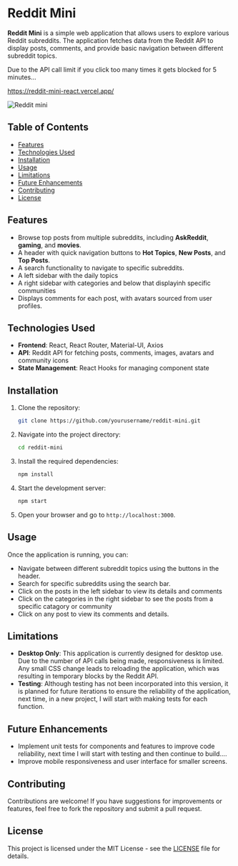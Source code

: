 # Reddit Mini

**Reddit Mini** is a simple web application that allows users to explore various Reddit subreddits. The application fetches data from the Reddit API to display posts, comments, and provide basic navigation between different subreddit topics.

Due to the API call limit if you click too many times it gets blocked for 5 minutes...

https://reddit-mini-react.vercel.app/

![Reddit mini](https://github.com/user-attachments/assets/76f0002c-824a-4760-b540-a1e812954d26)

## Table of Contents

- [Features](#features)
- [Technologies Used](#technologies-used)
- [Installation](#installation)
- [Usage](#usage)
- [Limitations](#limitations)
- [Future Enhancements](#future-enhancements)
- [Contributing](#contributing)
- [License](#license)

## Features

- Browse top posts from multiple subreddits, including **AskReddit**, **gaming**, and **movies**.
- A header with quick navigation buttons to **Hot Topics**, **New Posts**, and **Top Posts**.
- A search functionality to navigate to specific subreddits.
- A left sidebar with the daily topics
- A right sidebar with categories and below that displayinh specific communities
- Displays comments for each post, with avatars sourced from user profiles.

## Technologies Used

- **Frontend**: React, React Router, Material-UI, Axios
- **API**: Reddit API for fetching posts, comments, images, avatars and community icons
- **State Management**: React Hooks for managing component state

## Installation

1. Clone the repository:

   ```bash
   git clone https://github.com/yourusername/reddit-mini.git
   ```

2. Navigate into the project directory:

   ```bash
   cd reddit-mini
   ```

3. Install the required dependencies:

   ```bash
   npm install
   ```

4. Start the development server:

   ```bash
   npm start
   ```

5. Open your browser and go to `http://localhost:3000`.

## Usage

Once the application is running, you can:

- Navigate between different subreddit topics using the buttons in the header.
- Search for specific subreddits using the search bar.
- Click on the posts in the left sidebar to view its details and comments
- Click on the categories in the right sidebar to see the posts from a specific catagory or community 
- Click on any post to view its comments and details.

## Limitations

- **Desktop Only**: This application is currently designed for desktop use. Due to the number of API calls being made, responsiveness is limited. Any small CSS change leads to reloading the application, which was resulting in temporary blocks by the Reddit API.
- **Testing**: Although testing has not been incorporated into this version, it is planned for future iterations to ensure the reliability of the application, next time, in a new project, I will start with making tests for each function.

## Future Enhancements

- Implement unit tests for components and features to improve code reliability, next time I will start with testing and then continue to build....
- Improve mobile responsiveness and user interface for smaller screens.

## Contributing

Contributions are welcome! If you have suggestions for improvements or features, feel free to fork the repository and submit a pull request.

## License

This project is licensed under the MIT License - see the [LICENSE](LICENSE) file for details.

